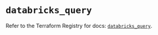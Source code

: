 # `databricks_query`

Refer to the Terraform Registry for docs: [`databricks_query`](https://registry.terraform.io/providers/databricks/databricks/1.64.1/docs/resources/query).
